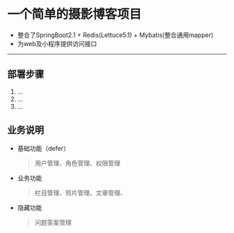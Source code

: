 # 一个简单的摄影博客项目

- 整合了SpringBoot2.1 + Redis(Lettuce5.1) + Mybatis(整合通用mapper)
- 为web及小程序提供访问接口
----------

## 部署步骤
1. ...
2. ...
3. ...

## 业务说明
- 基础功能（defer）
  >用户管理、角色管理、权限管理
- 业务功能
  >栏目管理、照片管理、文章管理、
- 隐藏功能
  >问题答案管理

